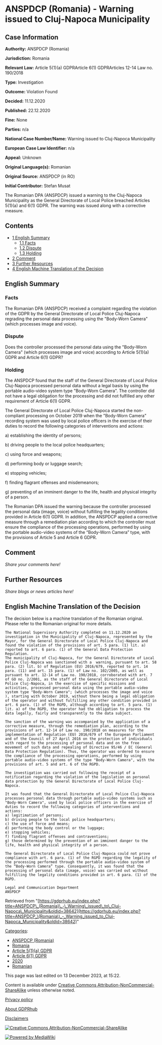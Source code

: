 # ANSPDCP (Romania) - Warning issued to Cluj-Napoca Municipality

## Case Information

**Authority:** ANSPDCP (Romania)

**Jurisdiction:** Romania

**Relevant Law:** Article 5(1)(a) GDPRArticle 6(1) GDPRArticles 12-14 Law no. 190/2018

**Type:** Investigation

**Outcome:** Violation Found

**Decided:** 11.12.2020

**Published:** 22.12.2020

**Fine:** None

**Parties:** n/a

**National Case Number/Name:** Warning issued to Cluj-Napoca Municipality

**European Case Law Identifier:** n/a

**Appeal:** Unknown

**Original Language(s):** Romanian

**Original Source:** ANSPDCP (in RO)

**Initial Contributor:** Stefan Musat

The Romanian DPA (ANSPDCP) issued a warning to the Cluj-Napoca Municipality as the General Directorate of Local Police breached Articles 5(1)(a) and 6(1) GDPR. The warning was issued along with a corrective measure.

## Contents

*   [1 English Summary](#English_Summary)
    *   [1.1 Facts](#Facts)
    *   [1.2 Dispute](#Dispute)
    *   [1.3 Holding](#Holding)
*   [2 Comment](#Comment)
*   [3 Further Resources](#Further_Resources)
*   [4 English Machine Translation of the Decision](#English_Machine_Translation_of_the_Decision)

## English Summary

### Facts

The Romanian DPA (ANSPDCP) received a complaint regarding the violation of the GDPR by the General Directorate of Local Police Cluj-Napoca regrading the personal data processing using the "Body-Worn Camera" (which processes image and voice).

### Dispute

Does the controller processed the personal data using the "Body-Worn Camera" (which processes image and voice) according to Article 5(1)(a) GDPR and Article 6(1) GDPR?

### Holding

The ANSPDCP found that the staff of the General Directorate of Local Police Cluj-Napoca processed personal data without a legal basis by using the portable audio-video system type "Body-Worn Camera". The controller did not have a legal obligation for the processing and did not fulfilled any other requirement of Article 6(1) GDPR.

The General Directorate of Local Police Cluj-Napoca started the non-compliant processing on October 2019 when the "Body-Worn Camera" recording system was used by local police officers in the exercise of their duties to record the following categories of interventions and actions:

a) establishing the identity of persons;

b) driving people to the local police headquarters;

c) using force and weapons;

d) performing body or luggage search;

e) stopping vehicles;

f) finding flagrant offenses and misdemeanors;

g) preventing of an imminent danger to the life, health and physical integrity of a person.

The Romanian DPA issued the warning because the controller processed the personal data (image, voice) without fulfilling the legality conditions provided in Article 6(1) GDPR. In addition, the ANSPDCP applied a corrective measure through a remediation plan according to which the controller must ensure the compliance of the processing operations, performed by using the portable audio-video systems of the “Body-Worn Camera” type, with the provisions of Article 5 and Article 6 GDPR.

## Comment

_Share your comments here!_

## Further Resources

_Share blogs or news articles here!_

## English Machine Translation of the Decision

The decision below is a machine translation of the Romanian original. Please refer to the Romanian original for more details.

```
The National Supervisory Authority completed on 11.12.2020 an investigation in the Municipality of Cluj-Napoca, represented by the Mayor, for the General Directorate of Local Police Cluj-Napoca and found the violation of the provisions of art. 5 para. (1) lit. a) reported to art. 6 para. (1) of the General Data Protection Regulation.
The municipality of Cluj-Napoca, for the General Directorate of Local Police Cluj-Napoca was sanctioned with a  warning, pursuant to art. 58 para. (2) lit. b) of Regulation (EU) 2016/679, reported to art. 14 para. (11) and art. 15 para. (1) of Law no. 102/2005, as well as pursuant to art. 12-14 of Law no. 190/2018, corroborated with art. 7 of GO no. 2/2001, as the staff of the General Directorate of Local Police Cluj-Napoca, in the exercise of specific missions and activities, processed personal data using the portable audio-video system type "Body-Worn Camera"; (which processes the image and voice ), starting with October 2019, without there being a legal obligation of the operator and without fulfilling any other condition provided in art. 6 para. (1) of the RGPD, although according to art. 5 para. (1) lit. a) of the RGPD, the operator had the obligation to process the data legally, fairly and transparently to the data subject.

The sanction of the warning was accompanied by the application of a corrective measure, through the remediation plan, according to the provisions of art. 12-14 of Law no. 190/2018 on measures for the implementation of Regulation (EU) 2016/679 of the European Parliament and of the Council of 27 April 2016 on the protection of individuals with regard to the processing of personal data and on the free movement of such data and repealing of Directive 95/46 / EC (General Data Protection Regulation). Thus, the operator was ordered to ensure the compliance of the processing operations, performed by using portable audio-video systems of the type "Body-Worn Camera", with the provisions of art. 5 and art. 6 of the RGPD.

The investigation was carried out following the receipt of a notification regarding the violation of the legislation on personal data protection by the General Directorate of Local Police Cluj-Napoca.

It was found that the General Directorate of Local Police Cluj-Napoca processes personal data through portable audio-video systems such as "Body-Worn Camera", used by local police officers in the exercise of duties to record the following categories of interventions and actions:
a) legitimation of persons;
b) driving people to the local police headquarters;
c) the use of force and means;
d) performing the body control or the luggage;
e) stopping vehicles;
f) finding flagrant offenses and contraventions;
g) those determined by the prevention of an imminent danger to the life, health and physical integrity of a person.

The General Directorate of Local Police Cluj-Napoca could not prove compliance with art. 6 para. (1) of the RGPD regarding the legality of the processing performed through the portable audio-video system of the “Body-Worn Camera” type. Consequently, it was found that the processing of personal data (image, voice) was carried out without fulfilling the legality conditions provided in art. 6 para. (1) of the RGPD.

Legal and Communication Department
ANSPDCP

```

Retrieved from "[https://gdprhub.eu/index.php?title=ANSPDCP\_(Romania)\_-\_Warning\_issued\_to\_Cluj-Napoca\_Municipality&oldid=38642](https://gdprhub.eu/index.php?title=ANSPDCP_\(Romania\)_-_Warning_issued_to_Cluj-Napoca_Municipality&oldid=38642)"

[Categories](/index.php?title=Special:Categories "Special:Categories"):

*   [ANSPDCP (Romania)](/index.php?title=Category:ANSPDCP_\(Romania\) "Category:ANSPDCP (Romania)")
*   [Romania](/index.php?title=Category:Romania "Category:Romania")
*   [Article 5(1)(a) GDPR](/index.php?title=Category:Article_5\(1\)\(a\)_GDPR "Category:Article 5(1)(a) GDPR")
*   [Article 6(1) GDPR](/index.php?title=Category:Article_6\(1\)_GDPR "Category:Article 6(1) GDPR")
*   [2020](/index.php?title=Category:2020 "Category:2020")
*   [Romanian](/index.php?title=Category:Romanian "Category:Romanian")

This page was last edited on 13 December 2023, at 15:22.

Content is available under [Creative Commons Attribution-NonCommercial-ShareAlike](https://creativecommons.org/licenses/by-nc-sa/4.0/) unless otherwise noted.

[Privacy policy](/index.php?title=GDPRhub:Privacy_policy)

[About GDPRhub](/index.php?title=GDPRhub:About)

[Disclaimers](/index.php?title=GDPRhub:General_disclaimer)

[![Creative Commons Attribution-NonCommercial-ShareAlike](/resources/assets/licenses/cc-by-nc-sa.png)](https://creativecommons.org/licenses/by-nc-sa/4.0/)

[![Powered by MediaWiki](/resources/assets/poweredby_mediawiki_88x31.png)](https://www.mediawiki.org/)
